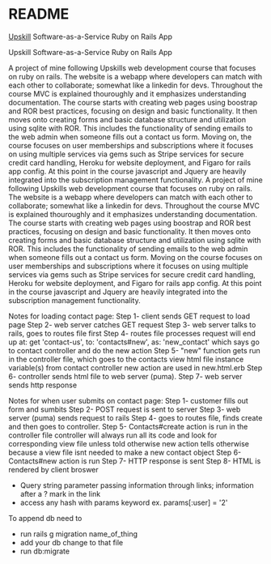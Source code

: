 # README

[Upskill](http://upskillcourses.com) Software-as-a-Service Ruby on Rails App

Upskill Software-as-a-Service Ruby on Rails App

A project of mine following Upskills web development course that focuses on ruby on rails. 
The website is a webapp where developers can match with each other to collaborate; somewhat like a linkedin for devs. 
Throughout the course MVC is explained thouroughly and it emphasizes understanding documentation. 
The course starts with creating web pages using boostrap and ROR best practices, focusing on design and basic functionality. 
It then moves onto creating forms and basic database structure and utilization using sqlite with ROR. 
This includes the functionality of sending emails to the web admin when someone fills out a contact us form. 
Moving on, the course focuses on user memberships and subscriptions where it focuses on using multiple services via gems such as Stripe services for secure credit card handling, 
Heroku for website deployment, and Figaro for rails app config. 
At this point in the course javascript and Jquery are heavily integrated into the subscription management functionality.
A project of mine following Upskills web development course that focuses on ruby on rails. 
The website is a webapp where developers can match with each other to collaborate; somewhat
like a linkedin for devs.
Throughout the course MVC is explained thouroughly and it emphasizes understanding documentation.
The course starts with creating web pages using boostrap and ROR best practices, focusing on design 
and basic functionality.
It then moves onto creating forms and basic database structure and utilization using sqlite with ROR.
This includes the functionality of sending emails to the web admin when someone fills out a contact us form.
Moving on the course focuses on user memberships and subscriptions where it focuses on 
using multiple services via gems such as Stripe services for secure credit card handling, 
Heroku for website deployment, and Figaro for rails app config. 
At this point in the course javascript and Jquery are heavily integrated into the 
subscription management functionality. 


Notes for loading contact page:
Step 1- client sends GET request to load page
Step 2- web server catches GET request
Step 3- web server talks to rails, goes to routes file first
Step 4- routes file processes request will end up at: get 'contact-us', to: 'contacts#new', as: 'new_contact'
        which says go to contact controller and do the new action
Step 5- "new" function gets run in the controller file, which goes to the contacts view html file
        instance variable(s) from contact controller new action are used in new.html.erb
Step 6- controller sends html file to web server (puma).
Step 7- web server sends http response

Notes for when user submits on contact page:
Step 1- customer fills out form and sumbits
Step 2- POST request is sent to server
Step 3- web server (puma) sends request to rails
Step 4- goes to routes file, finds create and then goes to controller.
Step 5- Contacts#create action is run in the controller file
        controller will always run all its code and look for corresponding view file unless told otherwise
        new action tells otherwise because a view file isnt needed to make a new contact object
Step 6- Contacts#new action is run
Step 7- HTTP response is sent 
Step 8- HTML is rendered by client broswer

- Query string parameter passing information through links; information after a ? mark in the link 
- access any hash with params keyword ex. params[:user] = '2'

To append db need to 
- run rails g migration name_of_thing
- add your db change to that file 
- run db:migrate
